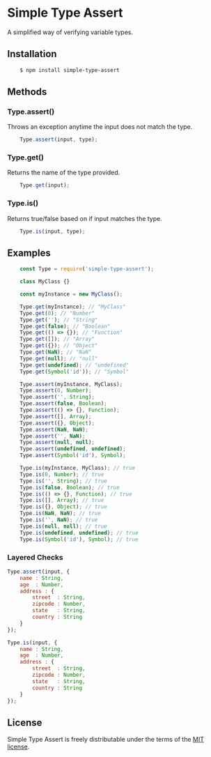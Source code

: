 # Simple Type Assert

A simplified way of verifying variable types.

## Installation

``` bash
	$ npm install simple-type-assert
```

## Methods
### Type.assert()
Throws an exception anytime the input does not match the type.
``` javascript
	Type.assert(input, type);
```

### Type.get()
Returns the name of the type provided.
``` javascript
	Type.get(input);
```

### Type.is()
Returns true/false based on if input matches the type.
``` javascript
	Type.is(input, type);
```

## Examples

``` javascript
	const Type = require('simple-type-assert');

	class MyClass {}

	const myInstance = new MyClass();

	Type.get(myInstance); // "MyClass"
	Type.get(0); // "Number"
	Type.get(''); // "String"
	Type.get(false); // "Boolean"
	Type.get(() => {}); // "Function"
	Type.get([]); // "Array"
	Type.get({}); // "Object"
	Type.get(NaN); // "NaN"
	Type.get(null); // "null"
	Type.get(undefined); // "undefined"
	Type.get(Symbol('id')); // "Symbol"

	Type.assert(myInstance, MyClass);
	Type.assert(0, Number);
	Type.assert('', String);
	Type.assert(false, Boolean);
	Type.assert(() => {}, Function);
	Type.assert([], Array);
	Type.assert({}, Object);
	Type.assert(NaN, NaN);
	Type.assert('', NaN);
	Type.assert(null, null);
	Type.assert(undefined, undefined);
	Type.assert(Symbol('id'), Symbol);

	Type.is(myInstance, MyClass); // true
	Type.is(0, Number); // true
	Type.is('', String); // true
	Type.is(false, Boolean); // true
	Type.is(() => {}, Function); // true
	Type.is([], Array); // true
	Type.is({}, Object); // true
	Type.is(NaN, NaN); // true
	Type.is('', NaN); // true
	Type.is(null, null); // true
	Type.is(undefined, undefined); // true
	Type.is(Symbol('id'), Symbol); // true
```

### Layered Checks
``` javascript
Type.assert(input, {
	name : String,
	age  : Number,
	address : {
		street  : String,
		zipcode : Number,
		state   : String,
		country : String
	}
});

Type.is(input, {
	name : String,
	age  : Number,
	address : {
		street  : String,
		zipcode : Number,
		state   : String,
		country : String
	}
});
```

## License

Simple Type Assert is freely distributable under the terms of the [MIT license](https://gitlab.com/lukecfairchild/simple-type-assert/blob/master/LICENSE).

